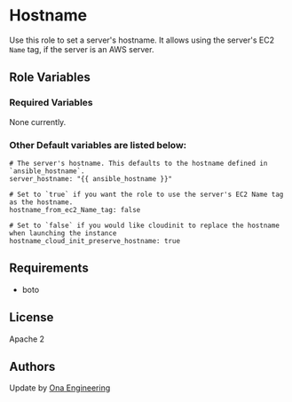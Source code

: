 Hostname
========

Use this role to set a server's hostname. It allows using the server's EC2 `Name` tag, if the server is an AWS server.

Role Variables
--------------

### Required Variables

None currently.

### Other Default variables are listed below:

    # The server's hostname. This defaults to the hostname defined in `ansible_hostname`.
    server_hostname: "{{ ansible_hostname }}"

    # Set to `true` if you want the role to use the server's EC2 Name tag as the hostname.
    hostname_from_ec2_Name_tag: false

    # Set to `false` if you would like cloudinit to replace the hostname when launching the instance
    hostname_cloud_init_preserve_hostname: true


Requirements
------------

 - boto

License
-------

Apache 2

Authors
-------

Update by [Ona Engineering](https://ona.io)

